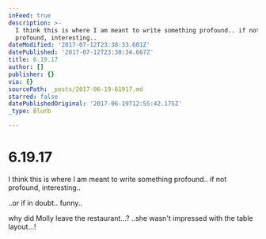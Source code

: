 ```yaml
---
inFeed: true
description: >-
  I think this is where I am meant to write something profound.. if not
  profound, interesting..
dateModified: '2017-07-12T23:38:33.601Z'
datePublished: '2017-07-12T23:38:34.667Z'
title: 6.19.17
author: []
publisher: {}
via: {}
sourcePath: _posts/2017-06-19-61917.md
starred: false
datePublishedOriginal: '2017-06-19T12:55:42.175Z'
_type: Blurb

---
```

# 6.19.17

I think this is where I am meant to write something profound.. if not profound, interesting..

..or if in doubt.. funny..

why did Molly leave the restaurant...? ..she wasn't impressed with the table layout...!